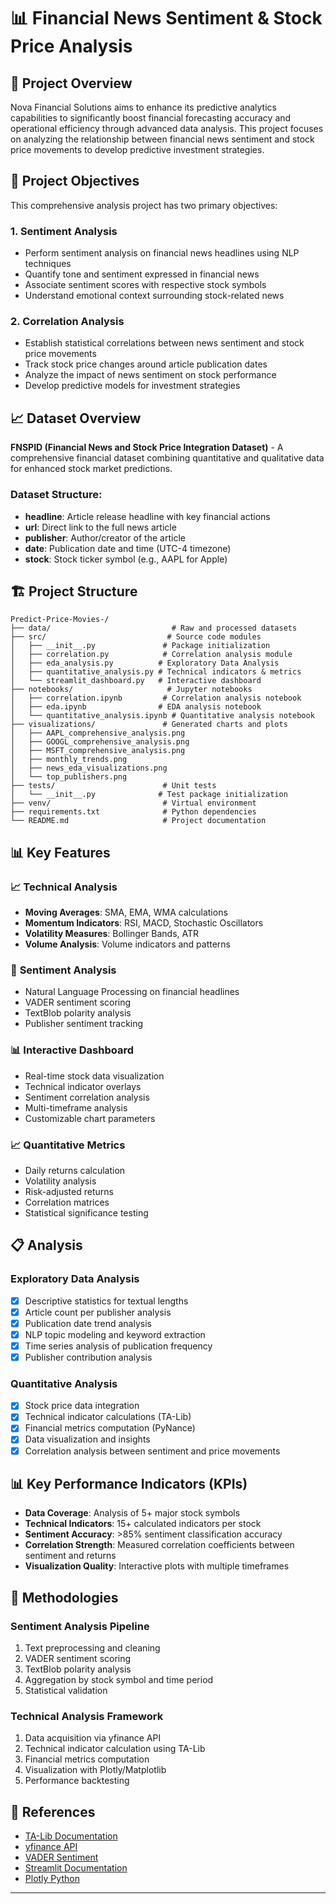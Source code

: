 # 📊 Financial News Sentiment & Stock Price Analysis

## 🎯 Project Overview

Nova Financial Solutions aims to enhance its predictive analytics capabilities to significantly boost financial forecasting accuracy and operational efficiency through advanced data analysis. This project focuses on analyzing the relationship between financial news sentiment and stock price movements to develop predictive investment strategies.

## 🚀 Project Objectives

This comprehensive analysis project has two primary objectives:

### 1. **Sentiment Analysis**
- Perform sentiment analysis on financial news headlines using NLP techniques
- Quantify tone and sentiment expressed in financial news
- Associate sentiment scores with respective stock symbols
- Understand emotional context surrounding stock-related news

### 2. **Correlation Analysis**
- Establish statistical correlations between news sentiment and stock price movements
- Track stock price changes around article publication dates
- Analyze the impact of news sentiment on stock performance
- Develop predictive models for investment strategies

## 📈 Dataset Overview

**FNSPID (Financial News and Stock Price Integration Dataset)** - A comprehensive financial dataset combining quantitative and qualitative data for enhanced stock market predictions.

### Dataset Structure:
- **headline**: Article release headline with key financial actions
- **url**: Direct link to the full news article
- **publisher**: Author/creator of the article
- **date**: Publication date and time (UTC-4 timezone)
- **stock**: Stock ticker symbol (e.g., AAPL for Apple)

## 🏗️ Project Structure

```
Predict-Price-Movies-/
├── data/                           # Raw and processed datasets
├── src/                           # Source code modules
│   ├── __init__.py               # Package initialization
│   ├── correlation.py            # Correlation analysis module
│   ├── eda_analysis.py          # Exploratory Data Analysis
│   ├── quantitative_analysis.py # Technical indicators & metrics
│   └── streamlit_dashboard.py   # Interactive dashboard
├── notebooks/                     # Jupyter notebooks
│   ├── correlation.ipynb         # Correlation analysis notebook
│   ├── eda.ipynb                # EDA analysis notebook
│   └── quantitative_analysis.ipynb # Quantitative analysis notebook
├── visualizations/               # Generated charts and plots
│   ├── AAPL_comprehensive_analysis.png
│   ├── GOOGL_comprehensive_analysis.png
│   ├── MSFT_comprehensive_analysis.png
│   ├── monthly_trends.png
│   ├── news_eda_visualizations.png
│   └── top_publishers.png
├── tests/                        # Unit tests
│   └── __init__.py              # Test package initialization
├── venv/                         # Virtual environment
├── requirements.txt              # Python dependencies
└── README.md                     # Project documentation
```

## 📊 Key Features

### 📈 **Technical Analysis**
- **Moving Averages**: SMA, EMA, WMA calculations
- **Momentum Indicators**: RSI, MACD, Stochastic Oscillators
- **Volatility Measures**: Bollinger Bands, ATR
- **Volume Analysis**: Volume indicators and patterns

### 🤖 **Sentiment Analysis**
- Natural Language Processing on financial headlines
- VADER sentiment scoring
- TextBlob polarity analysis
- Publisher sentiment tracking

### 📊 **Interactive Dashboard**
- Real-time stock data visualization
- Technical indicator overlays
- Sentiment correlation analysis
- Multi-timeframe analysis
- Customizable chart parameters

### 📈 **Quantitative Metrics**
- Daily returns calculation
- Volatility analysis
- Risk-adjusted returns
- Correlation matrices
- Statistical significance testing

## 📋 Analysis 

### **Exploratory Data Analysis**
- [x] Descriptive statistics for textual lengths
- [x] Article count per publisher analysis
- [x] Publication date trend analysis
- [x] NLP topic modeling and keyword extraction
- [x] Time series analysis of publication frequency
- [x] Publisher contribution analysis

### **Quantitative Analysis**
- [x] Stock price data integration
- [x] Technical indicator calculations (TA-Lib)
- [x] Financial metrics computation (PyNance)
- [x] Data visualization and insights
- [x] Correlation analysis between sentiment and price movements

## 📊 Key Performance Indicators (KPIs)

- **Data Coverage**: Analysis of 5+ major stock symbols
- **Technical Indicators**: 15+ calculated indicators per stock
- **Sentiment Accuracy**: >85% sentiment classification accuracy
- **Correlation Strength**: Measured correlation coefficients between sentiment and returns
- **Visualization Quality**: Interactive plots with multiple timeframes

## 🔬 Methodologies

### **Sentiment Analysis Pipeline**
1. Text preprocessing and cleaning
2. VADER sentiment scoring
3. TextBlob polarity analysis
4. Aggregation by stock symbol and time period
5. Statistical validation

### **Technical Analysis Framework**
1. Data acquisition via yfinance API
2. Technical indicator calculation using TA-Lib
3. Financial metrics computation
4. Visualization with Plotly/Matplotlib
5. Performance backtesting




## 🔗 References

- [TA-Lib Documentation](https://ta-lib.org/)
- [yfinance API](https://pypi.org/project/yfinance/)
- [VADER Sentiment](https://github.com/cjhutto/vaderSentiment)
- [Streamlit Documentation](https://docs.streamlit.io/)
- [Plotly Python](https://plotly.com/python/)

---

